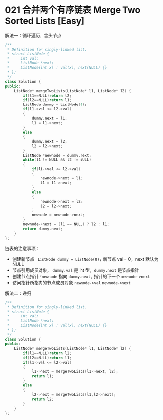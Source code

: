 # 021 合并两个有序链表 Merge Two Sorted Lists [Easy]

解法一：循环遍历，含头节点

```c++
/**
 * Definition for singly-linked list.
 * struct ListNode {
 *     int val;
 *     ListNode *next;
 *     ListNode(int x) : val(x), next(NULL) {}
 * };
 */
class Solution {
public:
    ListNode* mergeTwoLists(ListNode* l1, ListNode* l2) {
        if(l1==NULL)return l2;
        if(l2==NULL)return l1;
        ListNode dummy = ListNode(0);
        if(l1->val <= l2->val)
        {
            dummy.next = l1;
            l1 = l1->next;
        }
        else
        {
            dummy.next = l2;
            l2 = l2->next;
        }
        ListNode *newnode = dummy.next;
        while(l1 != NULL && l2 != NULL)
        {
            if(l1->val <= l2->val)
            {
                newnode->next = l1;
                l1 = l1->next;
            }
            else
            {
                newnode->next = l2;
                l2 = l2->next;
            }
            newnode = newnode->next;
        }
        newnode->next = (l1 == NULL) ? l2 : l1;
        return dummy.next;
    }
};
```





链表的注意事项：

- 创建新节点 ` ListNode dummy = ListNode(0);` 新节点 val = 0，next 默认为 NULL
- 节点引用成员对象， `dummy.val` 是 int 型，`dummy.next` 是节点指针
- 创建节点指针 `*newnode`  指向 `dummy.next,` 指针的下一个 `newnode->next`  
- 访问指针所指向的节点成员对象 `newnode->val`  `newnode->next` 



解法二：递归

```c++
/**
 * Definition for singly-linked list.
 * struct ListNode {
 *     int val;
 *     ListNode *next;
 *     ListNode(int x) : val(x), next(NULL) {}
 * };
 */
class Solution {
public:
    ListNode* mergeTwoLists(ListNode* l1, ListNode* l2) {
        if(l1==NULL)return l2;
        if(l2==NULL)return l1;
        if(l1->val <= l2->val)
        {
            l1->next = mergeTwoLists(l1->next, l2);
            return l1;
        }
        else
        {
            l2->next = mergeTwoLists(l1,l2->next);
            return l2;
        }
    }
};
```



